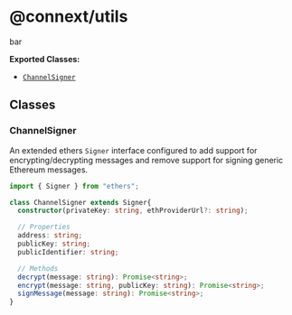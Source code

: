 
# @connext/utils

bar

**Exported Classes:**
 - [`ChannelSigner`](#channelsigner)



## Classes


### ChannelSigner

An extended ethers `Signer` interface configured to add support for encrypting/decrypting messages and remove support for signing generic Ethereum messages.

```typescript
import { Signer } from "ethers";

class ChannelSigner extends Signer{
  constructor(privateKey: string, ethProviderUrl?: string);

  // Properties
  address: string;
  publicKey: string;
  publicIdentifier: string;

  // Methods
  decrypt(message: string): Promise<string>;
  encrypt(message: string, publicKey: string): Promise<string>;
  signMessage(message: string): Promise<string>;
}
```


